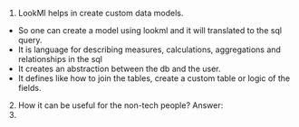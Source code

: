 1. LookMl helps in create custom data models.

* So one can create a model using lookml and it will translated to the sql query.
* It is language for describing measures, calculations, aggregations and relationships in the sql 
* It creates an abstraction between the db and the user.
* It defines like how to join the tables, create a custom table or logic of the fields.
2. How it can be useful for the non-tech people?
Answer:
3. 